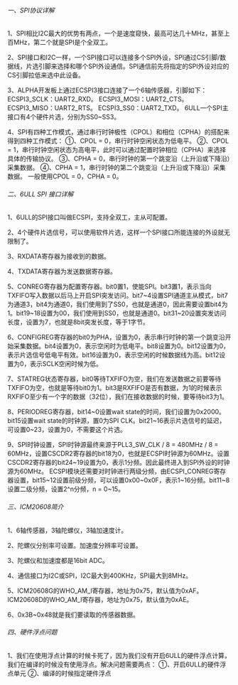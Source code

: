 ###### 一、SPI协议详解

1、SPI相比I2C最大的优势有两点，一个是速度窥快，最高可达几十MHz，甚至上百MHz，第二个就是SPI是个全双工。

2、SPI接口和I2C一样，一个SPI接口可以连接多个SPI外设，SPI通过CS引脚/数据线，片选引脚来选择和哪个SPI外设通信。SPI通信前先将指定的SPI外设对应的CS引脚拉低来选中此设备。

3、ALPHA开发板上通过ECSPI3接口连接了一个6轴传感器，引脚如下：
		ECSPI3_SCLK：UART2_RXD。
		ECSPI3_MOSI：UART2_CTS。
		ECSPI3_MISO：UART2_RTS。
		ECSPI3_SS0：UART2_TXD。
6ULL一个SPI主接口有4个硬件片选，分别为SS0~SS3。

4、SPI有四种工作模式，通过串行时钟极性（CPOL）和相位（CPHA）的搭配来得到四种工作模式：
①、CPOL = 0，串行时钟空闲状态为低电平。
②、CPOL = 1，串行时钟空闲状态为高电平，此时可以通过配置时钟相位（CPHA）来选择具体的传输协议。
③、CPHA = 0，串行时钟的第一个跳变沿（上升沿或下降沿）采集数据。
④、CPHA = 1，串行时钟的第二个跳变沿（上升沿或下降沿）采集数据。
一般使用CPOL = 0，CPHA = 0。

###### 二、6ULL SPI 接口详解

1、6ULL的SPI接口叫做ECSPI，支持全双工，主从可配置。

2、4个硬件片选信号，可以使用软件片选，这样一个SPI接口所能连接的外设就无限制了。

3、RXDATA寄存器为接收到的数据。

4、TXDATA寄存器为发送数据寄存器。

5、CONREG寄存器为配置寄存器。bit0置1，使能SPI。bit3置1，表示当向TXFIFO写入数据以后马上开启SPI突发访问。bit7~4设置SPI通道主从模式，bit7为通道3，bit4为通道0，我们使用到了SS0，也就是通道0，因此需要设置bit4为1。bit19~18设置为00，我们使用到SS0，也就是通道0。bit31~20设置突发访问长度，设置为7，也就是8bit突发长度，等于1字节。

6、CONFIGREG寄存器的bit0为PHA，设置为0，表示串行时钟的第一个跳变沿开始采集数据。bit4设置为0，表示空闲时为低电平。bit8设置为0。bit12设置为0，表示片选信号低电平有效。bit16设置为0，表示空闲的时候数据线为高。bit12设置为0，表示SCLK空闲时候为低。

7、STATREG状态寄存器，bit0等待TXFIFO为空，我们在发送数据之前要等待TXFIFO为空，也就是等待bit0为1。bit3是RXFIFO是否有数据，为1的时候表示RXFIFO至少有一个字的数据（32位），我们在接收数据的时候，要等待bit3为1。

8、PERIODREG寄存器，bit14~0设置wait state的时间，我们设置为0x2000。bit15设置wait state的时钟源，置0为SPI CLK。bit21~16表示片选信号的延迟，可设置0~23，设置为0，不需要这个片选。

9、SPI时钟设置，SPI时钟源最终来源于PLL3_SW_CLK / 8 = 480MHz / 8 = 60MHz，设置CSCDR2寄存器的bit18为0，也就是ECSPI时钟源为60MHz。设置CSCDR2寄存器的bit24~19设置为0，表示1分频。因此最终进入到SPI外设的时钟源为60MHz。
ECSPI模块还需要对时钟进行两级分频，由ECSPI_CONREG寄存器设置，bit15~12设置前级分频，可以设置0x00~0x0F，表示1~16分频。bit11~8设置二级分频，设置2^n分频，n = 0~15。

###### 三、ICM20608简介

1、6轴传感器，3轴陀螺仪，3轴加速度计。

2、陀螺仪分别率可设置。加速度分辨率可设置。

3、陀螺仪和加速度都是16bit ADC。

4、通信接口为I2C或SPI，I2C最大到400KHz，SPI最大到8MHz。

5、ICM20608G的WHO_AM_I寄存器，地址为0x75，默认值为0xAF。ICM20608D的WHO_AM_I寄存器，地址为0x75，默认值为0xAE。

6、0x3B~0x48就是我们要读取的传感器数据。

###### 四、硬件浮点问题

1、我们在使用浮点计算的时候卡死了，因为我们没有开启6ULL的硬件浮点计算，我们在编译的时候没有使用浮点。解决问题需要两点：
①、开启6ULL的硬件浮点单元
②、编译的时候指定硬件浮点